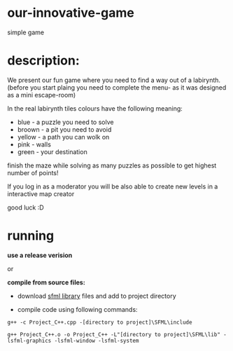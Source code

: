 # our-innovative-game
simple game 

# description:
We present our fun game where you need to find a way out of a labirynth.
(before you start plaing you need to complete the menu- as it was designed as a mini escape-room)

In the real labirynth tiles colours have the following meaning:
- blue - a puzzle you need to solve
- broown - a pit you need to avoid
- yellow - a path you can wolk on
- pink - walls
- green - your destination

finish the maze while solving as many puzzles as possible to get highest number of points!

If you log in as a moderator you will be also able to create new levels in a interactive map creator

good luck :D


# running
**use a release verision**

or

**compile from source files:**
- download [sfml library](https://www.sfml-dev.org/download/) files and add to project directory 

- compile code using following commands:

```
g++ -c Project_C++.cpp -[directory to project]\SFML\include

g++ Project_C++.o -o Project_C++ -L"[directory to project]\SFML\lib" -lsfml-graphics -lsfml-window -lsfml-system
```

